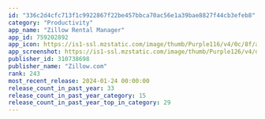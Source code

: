 ```yaml
---
id: "336c2d4cfc713f1c9922867f22be457bbca70ac56e1a39bae8827f44cb3efeb8"
category: "Productivity"
app_name: "Zillow Rental Manager"
app_id: 759202892
app_icon: https://is1-ssl.mzstatic.com/image/thumb/Purple116/v4/0c/8f/ad/0c8fadb5-ead8-5ade-33df-ef73fef0fe63/AppIcon-0-1x_U007emarketing-0-7-0-sRGB-85-220.png/1024x1024bb.png
app_screenshot: https://is1-ssl.mzstatic.com/image/thumb/Purple126/v4/d8/00/67/d8006794-9753-0977-c076-6dbc6a610bb8/cec84244-c892-47af-9a28-15d54875f189_6.5_inch_1.png/1242x2688bb.png
publisher_id: 310738698
publisher_name: "Zillow.com"
rank: 243
most_recent_release: 2024-01-24 00:00:00
release_count_in_past_year: 33
release_count_in_past_year_category: 15
release_count_in_past_year_top_in_category: 29
---
```

